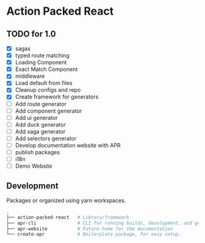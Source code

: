 # Action Packed React

## TODO for 1.0

* [x] sagas
* [x] typed route matching
* [x] Loading Component
* [x] Exact Match Component
* [x] middleware
* [x] Load default from files
* [x] Cleanup configs and repo
* [x] Create framework for generators
* [ ] Add route generator
* [ ] Add component generator
* [ ] Add ui generator
* [ ] Add duck generator
* [ ] Add saga generator
* [ ] Add selectors generator
* [ ] Develop documentation website with APR
* [ ] publish packages
* [ ] i18n
* [ ] Demo Website

## Development

Packages or organized using yarn workspaces.
```bash
.
├── action-packed-react   # Library/framework
├── apr-cli               # CLI for running builds, development, and generation
├── apr-website           # Future home for the documentation
└── create-apr            # Boilerplate package, for easy setup.
```
